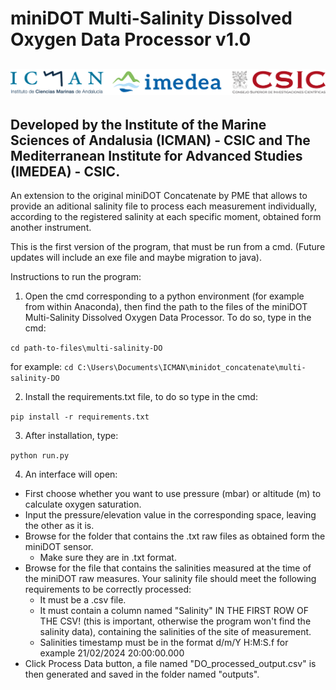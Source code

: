 # miniDOT Multi-Salinity Dissolved Oxygen Data Processor v1.0

![Alt text](multi-salinity-DO/logo.png)
----------------------------------------------------------------------------------------------------------------------------------------------------
Developed by the Institute of the Marine Sciences of Andalusia (ICMAN) - CSIC and The Mediterranean Institute for Advanced Studies (IMEDEA) - CSIC.
----------------------------------------------------------------------------------------------------------------------------------------------------

An extension to the original miniDOT Concatenate by PME that allows to provide an aditional salinity file to process 
each measurement individually, according to the registered salinity at each specific moment, obtained form another instrument.

This is the first version of the program, that must be run from a cmd. (Future updates will include an exe file and maybe migration to java).

Instructions to run the program:

1. Open the cmd corresponding to a python environment (for example from within Anaconda), then find the path to the files of the miniDOT Multi-Salinity Dissolved Oxygen Data Processor. To do so, type in the cmd:

`cd path-to-files\multi-salinity-DO`

for example: `cd C:\Users\Documents\ICMAN\minidot_concatenate\multi-salinity-DO`

2. Install the requirements.txt file, to do so type in the cmd:

`pip install -r requirements.txt`

3. After installation, type:

`python run.py`

4. An interface will open:

- First choose whether you want to use pressure (mbar) or altitude (m) to calculate oxygen saturation.
- Input the pressure/elevation value in the corresponding space, leaving the other as it is.
- Browse for the folder that contains the .txt raw files as obtained form the miniDOT sensor.
	- Make sure they are in .txt format.
- Browse for the file that contains the salinities measured at the time of the miniDOT raw measures. Your salinity file should meet the following 
requirements to be correctly processed: 
	- It must be a .csv file. 
	- It must contain a column named "Salinity" IN THE FIRST ROW OF THE CSV! (this is important, otherwise the program won't find the salinity data), containing the salinities of the site of measurement.
	- Salinities timestamp must be in the format d/m/Y H:M:S.f for example 21/02/2024 20:00:00.000
- Click Process Data button, a file named "DO_processed_output.csv" is then generated and saved in the folder named "outputs".
